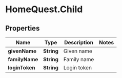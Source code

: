 # HomeQuest.Child

## Properties
Name | Type | Description | Notes
------------ | ------------- | ------------- | -------------
**givenName** | **String** | Given name | 
**familyName** | **String** | Family name | 
**loginToken** | **String** | Login token | 


